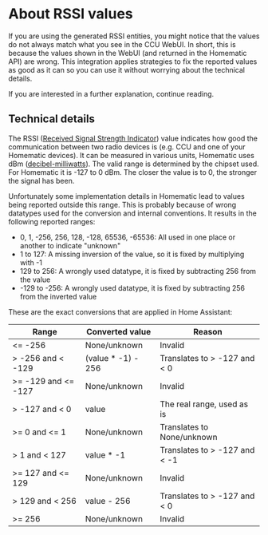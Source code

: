 # About RSSI values

If you are using the generated RSSI entities, you might notice that the values do not always match what you see in the CCU WebUI.
In short, this is because the values shown in the WebUI (and returned in the Homematic API) are wrong.
This integration applies strategies to fix the reported values as good as it can so you can use it without worrying about the technical details.

If you are interested in a further explanation, continue reading.

## Technical details

The RSSI ([Received Signal Strength Indicator](https://en.wikipedia.org/wiki/Received_signal_strength_indication)) value indicates how good the communication between two radio devices is (e.g. CCU and one of your Homematic devices).
It can be measured in various units, Homematic uses dBm ([decibel-milliwatts](https://en.wikipedia.org/wiki/DBm)).
The valid range is determined by the chipset used.
For Homematic it is -127 to 0 dBm.
The closer the value is to 0, the stronger the signal has been.

Unfortunately some implementation details in Homematic lead to values being reported outside this range.
This is probably because of wrong datatypes used for the conversion and internal conventions. It results in the following reported ranges:

- 0, 1, -256, 256, 128, -128, 65536, -65536: All used in one place or another to indicate "unknown"
- 1 to 127: A missing inversion of the value, so it is fixed by multiplying with -1
- 129 to 256: A wrongly used datatype, it is fixed by subtracting 256 from the value
- -129 to -256: A wrongly used datatype, it is fixed by subtracting 256 from the inverted value

These are the exact conversions that are applied in Home Assistant:

| Range | Converted value | Reason |
|--------------------|----------------|---------------------------------|
| <= -256             | None/unknown   | Invalid                                |
| > -256 and < -129 | (value * -1) - 256 | Translates to > -127 and < 0 |
| >= -129 and <= -127   | None/unknown   | Invalid                                |
| > -127 and < 0      | value          | The real range, used as is                  |
| >= 0 and <= 1   | None/unknown   | Translates to None/unknown                               |
| > 1 and < 127               | value * -1    | Translates to > -127 and < -1                               |
| >= 127 and <= 129     | None/unknown   | Invalid                                |
| > 129 and < 256 | value - 256 | Translates to > -127 and < 0 |
| >= 256     | None/unknown   | Invalid                                |

